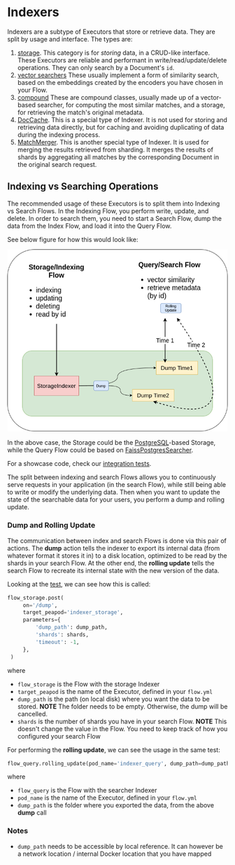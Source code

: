 # Indexers

Indexers are a subtype of Executors that store or retrieve data.
They are split by usage and interface. The types are:

1. [storage](https://github.com/jina-ai/executors/tree/main/jinahub/indexers/storage). This category is for *storing* data, in a CRUD-like interface. These Executors are reliable and performant in write/read/update/delete operations. They can only search by a Document's `id`.
2. [vector searchers](https://github.com/jina-ai/executors/tree/main/jinahub/indexers/searcher/) These usually implement a form of similarity search, based on the embeddings created by the encoders you have chosen in your Flow.
3. [compound](https://github.com/jina-ai/executors/tree/main/jinahub/indexers/searcher/compound) These are compound classes, usually made up of a vector-based searcher, for computing the most similar matches, and a storage, for retrieving the match's original metadata.
4. [DocCache](https://github.com/jina-ai/executors/tree/main/jinahub/indexers/DocCache). This is a special type of Indexer. It is not used for storing and retrieving data directly, but for caching and avoiding duplicating of data during the indexing process.
5. [MatchMerger](https://github.com/jina-ai/executors/tree/main/jinahub/indexers/merger/MatchMerger). This is another special type of Indexer. It is used for merging the results retrieved from sharding. It merges the results of shards by aggregating all matches by the corresponding Document in the original search request. 

## Indexing vs Searching Operations

The recommended usage of these Executors is to split them into Indexing vs Search Flows.
In the Indexing Flow, you perform write, update, and delete. 
In order to search them, you need to start a Search Flow, dump the data from the Index Flow, and load it into the Query Flow.

See below figure for how this would look like:

![](.github/images/replicas.png)

In the above case, the Storage could be the [PostgreSQL](https://github.com/jina-ai/executors/tree/main/jinahub/indexers/storage/PostgreSQLStorage)-based Storage, while the Query Flow could be based on [FaissPostgresSearcher](https://github.com/jina-ai/executors/tree/main/jinahub/indexers/searcher/compound/FaissPostgresSearcher).

For a showcase code, check our [integration tests](https://github.com/jina-ai/executors/tree/main/tests/integration/psql_dump_reload).

The split between indexing and search Flows allows you to continuously serve requests in your application (in the search Flow), while still being able to write or modify the underlying data. Then when you want to update the state of the searchable data for your users, you perform a dump and rolling update.

### Dump and Rolling Update

The communication between index and search Flows is done via this pair of actions.
The **dump** action tells the indexer to export its internal data (from whatever format it stores it in) to a disk location, optimized to be read by the shards in your search Flow.
At the other end, the **rolling update** tells the search Flow to recreate its internal state with the new version of the data.

Looking at the [test](https://github.com/jina-ai/executors/tree/main/tests/integration/psql_dump_reload/test_dump_psql.py), we can see how this is called:

```python
flow_storage.post(
     on='/dump',
     target_peapod='indexer_storage',
     parameters={
         'dump_path': dump_path,
         'shards': shards,
         'timeout': -1,
     },
 )
```

where

- `flow_storage` is the Flow with the storage Indexer
- `target_peapod` is the name of the Executor, defined in your `flow.yml`
- `dump_path` is the path (on local disk) where you want the data to be stored. **NOTE** The folder needs to be empty. Otherwise, the dump will be cancelled. 
- `shards` is the number of shards you have in your search Flow. **NOTE** This doesn't change the value in the Flow. You need to keep track of how you configured your search Flow

For performing the **rolling update**, we can see the usage in the same test:

```python
flow_query.rolling_update(pod_name='indexer_query', dump_path=dump_path)
```

where

- `flow_query` is the Flow with the searcher Indexer
- `pod_name` is the name of the Executor, defined in your `flow.yml`
- `dump_path` is the folder where you exported the data, from the above **dump** call

### Notes

- `dump_path` needs to be accessible by local reference. It can however be a network location / internal Docker location that you have mapped 
